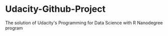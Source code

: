 # Udacity-Github-Project
The solution of Udacity's Programming for Data Science with R Nanodegree program
